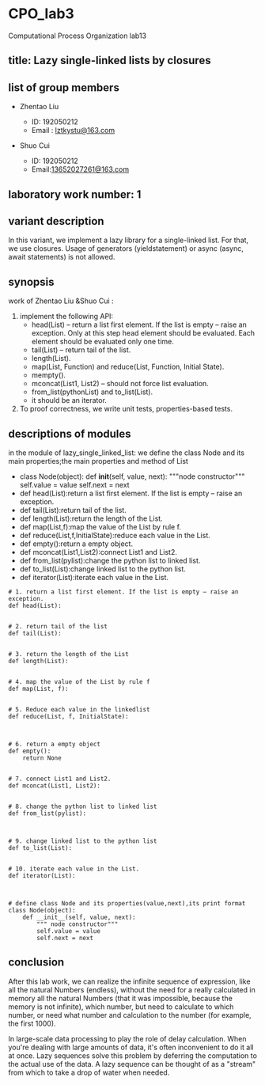 # CPO_lab3

Computational Process Organization lab13

## title: Lazy single-linked lists by closures

## list of group members

- Zhentao Liu 

  - ID: 192050212
  - Email : lztkystu@163.com

- Shuo Cui

  -  ID: 192050212
  -  Email:13652027261@163.com

  

## laboratory work number: 1

## variant description

In this variant, we  implement a lazy library for a single-linked list. For that, we use closures. Usage of generators (yieldstatement) or async (async, await statements) is not allowed.



## synopsis 

work of Zhentao Liu &Shuo Cui :

1. implement the following API:
   - head(List) – return a list first element. If the list is empty – raise an exception. Only at this step head element should be evaluated. Each element should be evaluated only one time.
   - tail(List) – return tail of the list.
   - length(List).
   - map(List, Function) and reduce(List, Function, Initial State).
   - mempty().
   - mconcat(List1, List2) – should not force list evaluation.
   - from_list(pythonList) and to_list(List).
   - it should be an iterator.
2. To proof correctness, we write unit tests, properties-based tests.





##  descriptions of  modules

in the module of lazy_single_linked_list: we define the class Node and its main properties;the main properties and method of List



- class Node(object):
      def __init__(self, value, next):
          """node constructor"""
          self.value = value
          self.next = next
- def head(List):return a list first element. If the list is empty – raise an exception.
- def tail(List):return tail of the list.
- def length(List):return the length of the List.
- def map(List,f):map the value of the List by rule f.
- def reduce(List,f,InitialState):reduce each value in the List.
- def empty():return a empty object.
- def mconcat(List1,List2):connect List1 and List2.
- def from_list(pylist):change the python list to linked list.
- def to_list(List):change linked list to the python list.
- def iterator(List):iterate each value in the List.



```
# 1. return a list first element. If the list is empty – raise an exception.
def head(List):
   

# 2. return tail of the list
def tail(List):
   

# 3. return the length of the List
def length(List):
   

# 4. map the value of the List by rule f
def map(List, f):
   

# 5. Reduce each value in the linkedlist
def reduce(List, f, InitialState):
   


# 6. return a empty object
def empty():
    return None


# 7. connect List1 and List2.
def mconcat(List1, List2):
   

# 8. change the python list to linked list
def from_list(pylist):
   


# 9. change linked list to the python list
def to_list(List):
    

# 10. iterate each value in the List.
def iterator(List):
    


# define class Node and its properties(value,next),its print format
class Node(object):
    def __init__(self, value, next):
        """ node constructor"""
        self.value = value
        self.next = next
```





## conclusion 

After this lab work, we can realize the infinite sequence of expression, like all the natural Numbers (endless), without the need for a really calculated in memory all the natural Numbers (that it was impossible, because the memory is not infinite), which number, but need to calculate to which number, or need what number and calculation to the number (for example, the first 1000).

In large-scale data processing to play the role of delay calculation. When you're dealing with large amounts of data, it's often inconvenient to do it all at once. Lazy sequences solve this problem by deferring the computation to the actual use of the data.
A lazy sequence can be thought of as a "stream" from which to take a drop of water when needed.